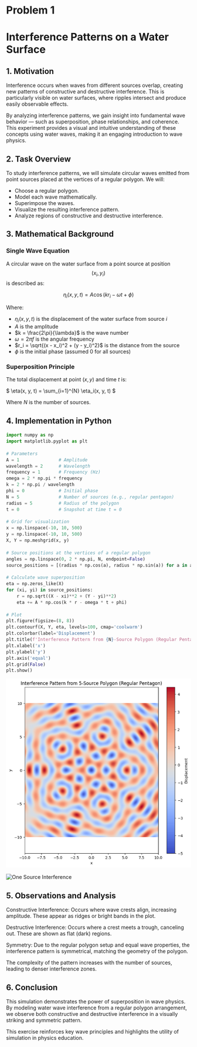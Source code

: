 # Problem 1
# Interference Patterns on a Water Surface

## 1. Motivation

Interference occurs when waves from different sources overlap, creating new patterns of constructive and destructive interference. This is particularly visible on water surfaces, where ripples intersect and produce easily observable effects.

By analyzing interference patterns, we gain insight into fundamental wave behavior — such as superposition, phase relationships, and coherence. This experiment provides a visual and intuitive understanding of these concepts using water waves, making it an engaging introduction to wave physics.

## 2. Task Overview

To study interference patterns, we will simulate circular waves emitted from point sources placed at the vertices of a regular polygon. We will:

- Choose a regular polygon.
- Model each wave mathematically.
- Superimpose the waves.
- Visualize the resulting interference pattern.
- Analyze regions of constructive and destructive interference.

## 3. Mathematical Background

### Single Wave Equation

A circular wave on the water surface from a point source at position $$(x_i, y_i)$$ is described as:

$$
\eta_i(x, y, t) = A \cos(k r_i - \omega t + \phi)
$$

Where:

- $\eta_i(x, y, t)$ is the displacement of the water surface from source $i$  
- $A$ is the amplitude  
- $k = \frac{2\pi}{\lambda}$ is the wave number  
- $\omega = 2\pi f$ is the angular frequency  
- $r_i = \sqrt{(x - x_i)^2 + (y - y_i)^2}$ is the distance from the source  
- $\phi$ is the initial phase (assumed 0 for all sources)

### Superposition Principle

The total displacement at point $(x, y)$ and time $t$ is:

$
\eta(x, y, t) = \sum_{i=1}^{N} \eta_i(x, y, t)
$

Where $N$ is the number of sources.

## 4. Implementation in Python

```python
import numpy as np
import matplotlib.pyplot as plt

# Parameters
A = 1               # Amplitude
wavelength = 2      # Wavelength
frequency = 1       # Frequency (Hz)
omega = 2 * np.pi * frequency
k = 2 * np.pi / wavelength
phi = 0             # Initial phase
N = 5               # Number of sources (e.g., regular pentagon)
radius = 5          # Radius of the polygon
t = 0               # Snapshot at time t = 0

# Grid for visualization
x = np.linspace(-10, 10, 500)
y = np.linspace(-10, 10, 500)
X, Y = np.meshgrid(x, y)

# Source positions at the vertices of a regular polygon
angles = np.linspace(0, 2 * np.pi, N, endpoint=False)
source_positions = [(radius * np.cos(a), radius * np.sin(a)) for a in angles]

# Calculate wave superposition
eta = np.zeros_like(X)
for (xi, yi) in source_positions:
    r = np.sqrt((X - xi)**2 + (Y - yi)**2)
    eta += A * np.cos(k * r - omega * t + phi)

# Plot
plt.figure(figsize=(8, 8))
plt.contourf(X, Y, eta, levels=100, cmap='coolwarm')
plt.colorbar(label='Displacement')
plt.title(f'Interference Pattern from {N}-Source Polygon (Regular Pentagon)')
plt.xlabel('x')
plt.ylabel('y')
plt.axis('equal')
plt.grid(False)
plt.show()
```
![alt text](Untitled.png)

![One Source Interference](https://files.oaiusercontent.com/file-YEjpKXJqN1asPzAAAdJis2?se=2025-05-06T18%3A19%3A01Z&sp=r&sv=2024-08-04&sr=b&rscc=max-age%3D299%2C%20immutable%2C%20private&rscd=attachment%3B%20filename%3Done_source_interference.gif&sig=bNUiFwMKmdciDDCE/LEYsreNiYBXwMQvuGspLQkjxDc%3D)


## 5. Observations and Analysis

Constructive Interference: Occurs where wave crests align, increasing amplitude. These appear as ridges or bright bands in the plot.

Destructive Interference: Occurs where a crest meets a trough, canceling out. These are shown as flat (dark) regions.

Symmetry: Due to the regular polygon setup and equal wave properties, the interference pattern is symmetrical, matching the geometry of the polygon.

The complexity of the pattern increases with the number of sources, leading to denser interference zones.

## 6. Conclusion

This simulation demonstrates the power of superposition in wave physics. By modeling water wave interference from a regular polygon arrangement, we observe both constructive and destructive interference in a visually striking and symmetric pattern.

This exercise reinforces key wave principles and highlights the utility of simulation in physics education.
